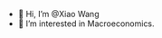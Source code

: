 - 👋 Hi, I’m @Xiao Wang
- 👀 I’m interested in Macroeconomics.


<!---
Wang-Xiao-Eric/Wang-Xiao-Eric is a ✨ special ✨ repository because its `README.md` (this file) appears on your GitHub profile.
You can click the Preview link to take a look at your changes.
--->
